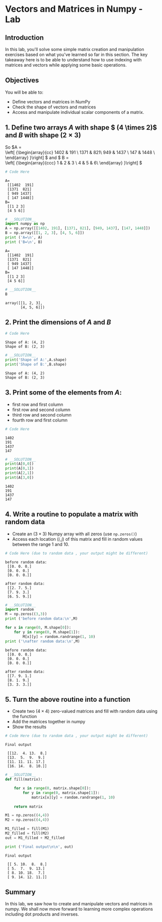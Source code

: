 
# Vectors and Matrices in Numpy - Lab

## Introduction

In this lab, you'll solve some simple matrix creation and manipulation exercises based on what you've learned so far in this section. The key takeaway here is to be able to understand how to use indexing with matrices and vectors while applying some basic operations.

## Objectives
You will be able to:
* Define vectors and matrices in NumPy
* Check the shape of vectors and matrices
* Access and manipulate individual scalar components of a matrix. 

## 1. Define two arrays $A$  with shape $ (4 \times 2)$ and $B$ with shape $(2 \times 3)$ 
So    $A =    
  \left[ {\begin{array}{cc}
   1402 & 191 \\
   1371 &  821\\
   949 &  1437 \\
   147 & 1448 \\
  \end{array} }\right]
$
and
$
B =    
  \left[ {\begin{array}{ccc}
   1 & 2 & 3 \\
   4 & 5 & 6\\
  \end{array} }\right]
$


```python
# Code Here
```

    A=
     [[1402  191]
     [1371  821]
     [ 949 1437]
     [ 147 1448]]
    B=
     [[1 2 3]
     [4 5 6]]



```python
# __SOLUTION__ 
import numpy as np
A = np.array([[1402, 191], [1371, 821], [949, 1437], [147, 1448]])
B = np.array([[1, 2, 3], [4, 5, 6]])
print ('A=\n', A)
print ('B=\n', B)
```

    A=
     [[1402  191]
     [1371  821]
     [ 949 1437]
     [ 147 1448]]
    B=
     [[1 2 3]
     [4 5 6]]



```python
# __SOLUTION__ 
B
```




    array([[1, 2, 3],
           [4, 5, 6]])



## 2. Print the dimensions of $A$ and $B$ 


```python
# Code Here
```

    Shape of A: (4, 2)
    Shape of B: (2, 3)



```python
# __SOLUTION__ 
print('Shape of A:',A.shape)
print('Shape of B:',B.shape)
```

    Shape of A: (4, 2)
    Shape of B: (2, 3)


## 3. Print some of the elements from $A$: 
* first row and first column
* first row and second column
* third row and second column
* fourth row and first column


```python
# Code Here
```

    1402
    191
    1437
    147



```python
# __SOLUTION__ 
print(A[0,0])
print(A[0,1])
print(A[2,1])
print(A[3,0])
```

    1402
    191
    1437
    147


## 4. Write a routine to populate a matrix with random data
* Create an $(3 \times 3)$ Numpy array with all zeros (use `np.zeros()`)
* Access each location $(i,j)$ of this matrix and fill in random values between the range 1 and 10. 


```python
# Code Here (due to random data , your output might be different)
```

    before random data:
     [[0. 0. 0.]
     [0. 0. 0.]
     [0. 0. 0.]]
    
    after random data:
     [[2. 7. 5.]
     [7. 9. 3.]
     [6. 5. 9.]]



```python
# __SOLUTION__ 
import random
M = np.zeros((3,3))
print ('before random data:\n',M)

for x in range(0, M.shape[0]):
    for y in range(0, M.shape[1]):
        M[x][y] = random.randrange(1, 10) 
print ('\nafter random data:\n',M)
```

    before random data:
     [[0. 0. 0.]
     [0. 0. 0.]
     [0. 0. 0.]]
    
    after random data:
     [[7. 9. 1.]
     [8. 1. 9.]
     [3. 3. 3.]]


## 5. Turn the above routine into a function
* Create two $(4 \times 4)$ zero-valued matrices and fill with random data using the function
* Add the matrices together in numpy 
* Show the results


```python
# Code Here (due to random data , your output might be different)
```

    Final output
    
     [[12.  4. 13.  8.]
     [13.  5.  9.  9.]
     [11. 11. 11. 17.]
     [16. 14.  8. 10.]]



```python
# __SOLUTION__ 
def fill(matrix):

    for x in range(0, matrix.shape[0]):
        for y in range(0, matrix.shape[1]):
            matrix[x][y] = random.randrange(1, 10)
    
    return matrix

M1 = np.zeros((4,4))
M2 = np.zeros((4,4))

M1_filled = fill(M1)
M2_filled = fill(M2)
out = M1_filled + M2_filled

print ('Final output\n\n', out)
```

    Final output
    
     [[ 5. 10.  8.  8.]
     [ 5.  7.  9. 13.]
     [ 8. 10. 18.  7.]
     [ 9. 14. 12. 11.]]


## Summary 

In this lab, we saw how to create and manipulate vectors and matrices in numpy. We shall now move forward to learning more complex operations including dot products and inverses. 
